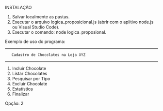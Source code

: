 INSTALAÇÃO

1. Salvar localmente as pastas.
2. Executar o arquivo logica_proposicional.js (abrir com o aplitivo node.js ou Visual Studio Code).
3. Executar o comando: node logica_proposional.

Exemplo de uso do programa:

------------------------------------------------------------
       Cadastro de Chocolates na Loja XYZ
------------------------------------------------------------
1. Incluir Chocolate
2. Listar Chocolates
3. Pesquisar por Tipo
4. Excluir Chocolate
5. Estatística
6. Finalizar

Opção: 2
